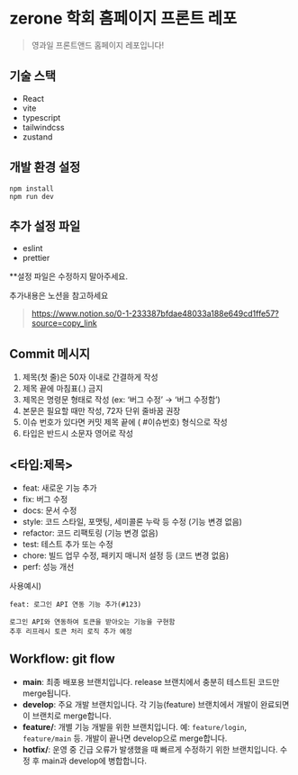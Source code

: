 # zerone 학회 홈페이지 프론트 레포
>영과일 프론트앤드 홈페이지 레포입니다!

## 기술 스택
- React
- vite
- typescript
- tailwindcss
- zustand

## 개발 환경 설정
```
npm install
npm run dev
```

## 추가 설정 파일
- eslint
- prettier



**설정 파일은 수정하지 말아주세요.



추가내용은 노션을 참고하세요
><https://www.notion.so/0-1-233387bfdae48033a188e649cd1ffe57?source=copy_link>

## Commit 메시지

1. 제목(첫 줄)은 50자 이내로 간결하게 작성
2. 제목 끝에 마침표(.) 금지
3. 제목은 명령문 형태로 작성 (ex: ‘버그 수정’ → ‘버그 수정함’)
4. 본문은 필요할 때만 작성, 72자 단위 줄바꿈 권장
5. 이슈 번호가 있다면 커밋 제목 끝에 ( #이슈번호) 형식으로 작성
6. 타입은 반드시 소문자 영어로 작성

## <타입:제목>

- feat: 새로운 기능 추가
- fix: 버그 수정
- docs: 문서 수정
- style: 코드 스타일, 포맷팅, 세미콜론 누락 등 수정 (기능 변경 없음)
- refactor: 코드 리팩토링 (기능 변경 없음)
- test: 테스트 추가 또는 수정
- chore: 빌드 업무 수정, 패키지 매니저 설정 등 (코드 변경 없음)
- perf: 성능 개선

사용예시)

```
feat: 로그인 API 연동 기능 추가(#123)

로그인 API와 연동하여 토큰을 받아오는 기능을 구현함
추후 리프레시 토큰 처리 로직 추가 예정
```

## Workflow: git flow

- **main**: 최종 배포용 브랜치입니다. release 브랜치에서 충분히 테스트된 코드만 merge됩니다.
- **develop**: 주요 개발 브랜치입니다. 각 기능(feature) 브랜치에서 개발이 완료되면 이 브랜치로 merge합니다.
- **feature/**: 개별 기능 개발을 위한 브랜치입니다. 예: `feature/login`, `feature/main` 등. 개발이 끝나면 develop으로 merge합니다.
- **hotfix/**: 운영 중 긴급 오류가 발생했을 때 빠르게 수정하기 위한 브랜치입니다. 수정 후 main과 develop에 병합합니다.


